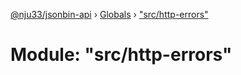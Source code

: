 [@nju33/jsonbin-api](../README.md) › [Globals](../globals.md) › ["src/http-errors"](_src_http_errors_.md)

# Module: "src/http-errors"


